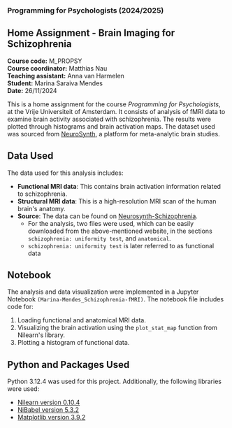 ### Programming for Psychologists (2024/2025)
## Home Assignment - Brain Imaging for Schizophrenia
**Course code:** M_PROPSY\
**Course coordinator:** Matthias Nau\
**Teaching assistant:** Anna van Harmelen\
**Student:** Marina Saraiva Mendes\
**Date:** 26/11/2024

This is a home assignment for the course *Programming for Psychologists*, at the Vrije Universiteit of Amsterdam. It consists of analysis of fMRI data to examine brain activity associated with schizophrenia. The results were plotted through histograms and brain activation maps. The dataset used was sourced from [NeuroSynth](https://neurosynth.org/), a platform for meta-analytic brain studies.

## Data Used

The data used for this analysis includes:
- **Functional MRI data**: This contains brain activation information related to schizophrenia.
- **Structural MRI data**: This is a high-resolution MRI scan of the human brain's anatomy.
- **Source**: The data can be found on [Neurosynth-Schizophrenia](https://neurosynth.org/analyses/terms/schizophrenia/).
    - For the analysis, two files were used, which can be easily downloaded from the above-mentioned website, in the sections `schizophrenia: uniformity test`, and `anatomical`.
    - `schizophrenia: uniformity test` is later referred to as functional data
## Notebook

The analysis and data visualization were implemented in a Jupyter Notebook `(Marina-Mendes_Schizophrenia-fMRI)`. The notebook file includes code for:
1. Loading functional and anatomical MRI data.
2. Visualizing the brain activation using the `plot_stat_map` function from Nilearn's library.
3. Plotting a histogram of functional data.

## Python and Packages Used

Python 3.12.4 was used for this project. Additionally, the following libraries were used:
- [Nilearn version 0.10.4](https://nilearn.github.io/stable/index.html)
- [NiBabel version 5.3.2](https://nipy.org/nibabel/)
- [Matplotlib version 3.9.2](https://matplotlib.org/stable/index.html)
